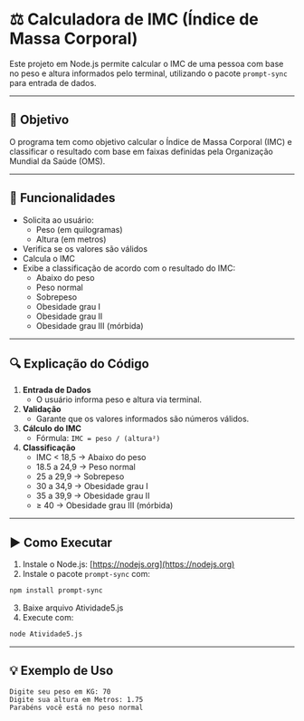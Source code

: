 # ⚖️ Calculadora de IMC (Índice de Massa Corporal)

Este projeto em Node.js permite calcular o IMC de uma pessoa com base no peso e altura informados pelo terminal, utilizando o pacote `prompt-sync` para entrada de dados.

---

## 🎯 Objetivo

O programa tem como objetivo calcular o Índice de Massa Corporal (IMC) e classificar o resultado com base em faixas definidas pela Organização Mundial da Saúde (OMS).

---

## 🧩 Funcionalidades

- Solicita ao usuário:
  - Peso (em quilogramas)
  - Altura (em metros)
- Verifica se os valores são válidos
- Calcula o IMC
- Exibe a classificação de acordo com o resultado do IMC:
  - Abaixo do peso
  - Peso normal
  - Sobrepeso
  - Obesidade grau I
  - Obesidade grau II
  - Obesidade grau III (mórbida)

---

## 🔍 Explicação do Código

1. **Entrada de Dados**
   - O usuário informa peso e altura via terminal.
2. **Validação**
   - Garante que os valores informados são números válidos.
3. **Cálculo do IMC**
   - Fórmula: `IMC = peso / (altura²)`
4. **Classificação**
   - IMC < 18,5 → Abaixo do peso
   - 18.5 a 24,9 → Peso normal
   - 25 a 29,9 → Sobrepeso
   - 30 a 34,9 → Obesidade grau I
   - 35 a 39,9 → Obesidade grau II
   - ≥ 40 → Obesidade grau III (mórbida)

---

## ▶️ Como Executar

1. Instale o Node.js: [https://nodejs.org](https://nodejs.org)
2. Instale o pacote `prompt-sync` com:

```bash
npm install prompt-sync
```

3. Baixe arquivo Atividade5.js
4. Execute com:

```bash
node Atividade5.js
```

---

## 💡 Exemplo de Uso

```
Digite seu peso em KG: 70
Digite sua altura em Metros: 1.75
Parabéns você está no peso normal
```
